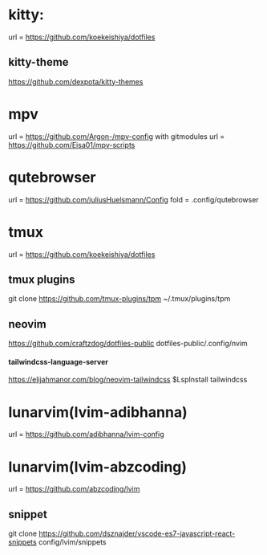# kitty:
  url = https://github.com/koekeishiya/dotfiles
## kitty-theme
  https://github.com/dexpota/kitty-themes

# mpv
  url = https://github.com/Argon-/mpv-config with gitmodules
  url = https://github.com/Eisa01/mpv-scripts

# qutebrowser
  url = https://github.com/juliusHuelsmann/Config 
  fold = .config/qutebrowser

# tmux
  url = https://github.com/koekeishiya/dotfiles

## tmux plugins
  git clone https://github.com/tmux-plugins/tpm ~/.tmux/plugins/tpm

## neovim
  https://github.com/craftzdog/dotfiles-public
  dotfiles-public/.config/nvim
#### tailwindcss-language-server
  https://elijahmanor.com/blog/neovim-tailwindcss
  $LspInstall tailwindcss

# lunarvim(lvim-adibhanna)
  url = https://github.com/adibhanna/lvim-config

# lunarvim(lvim-abzcoding)
  url = https://github.com/abzcoding/lvim

## snippet
  git clone https://github.com/dsznajder/vscode-es7-javascript-react-snippets config/lvim/snippets


  